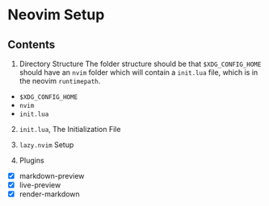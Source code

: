 # Neovim Setup

## Contents

1. Directory Structure
   The folder structure should be that `$XDG_CONFIG_HOME` should have an `nvim` folder which will contain a `init.lua` file, which is in the neovim `runtimepath`.

- `$XDG_CONFIG_HOME`
- `nvim`
- `init.lua`

2. `init.lua`, The Initialization File

3. `lazy.nvim` Setup

4. Plugins

- [x] markdown-preview
- [x] live-preview
- [x] render-markdown
